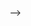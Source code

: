 <!--
![xl3ehindTim's github stats](https://github-readme-stats.vercel.app/api?username=xl3ehindTim&title_color=00468b)

<!-- - 🌱 I’m currently learning development with the framework Django -->
-->



<!--
### Hi there 👋
**xl3ehindTim/xl3ehindTim** is a ✨ _special_ ✨ repository because its `README.md` (this file) appears on your GitHub profile.

Here are some ideas to get you started:

- 🔭 I’m currently working on ...
- 🌱 I’m currently learning ...
- 👯 I’m looking to collaborate on ...
- 🤔 I’m looking for help with ...
- 💬 Ask me about ...
- 📫 How to reach me: ...
- 😄 Pronouns: ...
- ⚡ Fun fact: ...
-->
